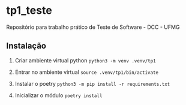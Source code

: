 # tp1_teste
Repositório para trabalho prático de Teste de Software - DCC - UFMG

## Instalação
1. Criar ambiente virtual python
`python3 -m venv .venv/tp1`

2. Entrar no ambiente virtual
`source .venv/tp1/bin/activate`

3. Instalar o poetry
`python3 -m pip install -r requirements.txt`

4. Inicializar o módulo
`poetry install`